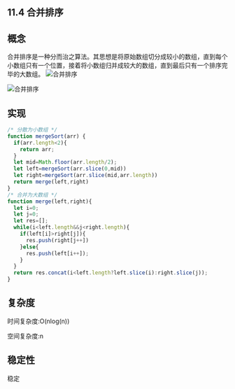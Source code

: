 ## 11.4 合并排序

## 概念

合并排序是一种分而治之算法。其思想是将原始数组切分成较小的数组，直到每个小数组只有一个位置，接着将小数组归并成较大的数组，直到最后只有一个排序完毕的大数组。
![合并排序](/images/学习Javascript数据结构与算法/mergeSort.gif)

![合并排序](/images/学习Javascript数据结构与算法/merge.png)

## 实现

```js
/* 分散为小数组 */
function mergeSort(arr) {
  if(arr.length<2){
    return arr;
  }
  let mid=Math.floor(arr.length/2);
  let left=mergeSort(arr.slice(0,mid))
  let right=mergeSort(arr.slice(mid,arr.length))
  return merge(left,right)
}
/* 合并为大数组 */
function merge(left,right){
  let i=0;
  let j=0;
  let res=[];
  while(i<left.length&&j<right.length){
    if(left[i]>right[j]){
      res.push(right[j++])
    }else{
      res.push(left[i++]);
    }
  }
  return res.concat(i<left.length?left.slice(i):right.slice(j));
}
```
## 复杂度
时间复杂度:O(nlog(n))

空间复杂度:n

## 稳定性
稳定